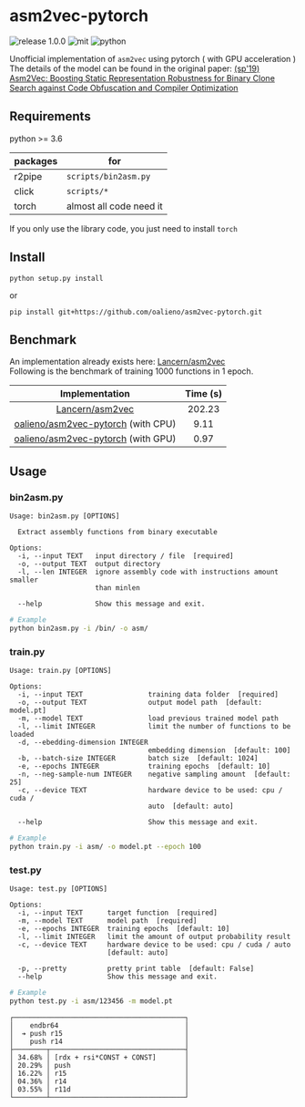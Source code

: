 # asm2vec-pytorch

<a><img alt="release 1.0.0" src="https://img.shields.io/badge/release-v1.0.0-yellow?style=for-the-badge"></a>
<a><img alt="mit" src="https://img.shields.io/badge/license-MIT-brightgreen?style=for-the-badge"></a>
<a><img alt="python" src="https://img.shields.io/badge/-python-9cf?style=for-the-badge&logo=python"></a>

Unofficial implementation of `asm2vec` using pytorch ( with GPU acceleration )  
The details of the model can be found in the original paper: [(sp'19) Asm2Vec: Boosting Static Representation Robustness for Binary Clone Search against Code Obfuscation and Compiler Optimization](https://www.computer.org/csdl/proceedings-article/sp/2019/666000a038/19skfc3ZfKo)  

## Requirements

python >= 3.6

| packages | for |
| --- | --- |
| r2pipe | `scripts/bin2asm.py` |
| click | `scripts/*` |
| torch | almost all code need it |

If you only use the library code, you just need to install `torch`

## Install

```
python setup.py install
```

or

```
pip install git+https://github.com/oalieno/asm2vec-pytorch.git
```

## Benchmark

An implementation already exists here: [Lancern/asm2vec](https://github.com/Lancern/asm2vec)  
Following is the benchmark of training 1000 functions in 1 epoch.

| Implementation | Time (s) |
| :-: | :-: |
| [Lancern/asm2vec](https://github.com/Lancern/asm2vec) | 202.23 |
| [oalieno/asm2vec-pytorch](https://github.com/oalieno/asm2vec-pytorch) (with CPU) | 9.11 |
| [oalieno/asm2vec-pytorch](https://github.com/oalieno/asm2vec-pytorch) (with GPU) | 0.97 |

## Usage

### bin2asm.py

```
Usage: bin2asm.py [OPTIONS]

  Extract assembly functions from binary executable

Options:
  -i, --input TEXT   input directory / file  [required]
  -o, --output TEXT  output directory
  -l, --len INTEGER  ignore assembly code with instructions amount smaller
                     than minlen

  --help             Show this message and exit.
```

```bash
# Example
python bin2asm.py -i /bin/ -o asm/
```

### train.py

```
Usage: train.py [OPTIONS]

Options:
  -i, --input TEXT                training data folder  [required]
  -o, --output TEXT               output model path  [default: model.pt]
  -m, --model TEXT                load previous trained model path
  -l, --limit INTEGER             limit the number of functions to be loaded
  -d, --ebedding-dimension INTEGER
                                  embedding dimension  [default: 100]
  -b, --batch-size INTEGER        batch size  [default: 1024]
  -e, --epochs INTEGER            training epochs  [default: 10]
  -n, --neg-sample-num INTEGER    negative sampling amount  [default: 25]
  -c, --device TEXT               hardware device to be used: cpu / cuda /
                                  auto  [default: auto]

  --help                          Show this message and exit.
```

```bash
# Example
python train.py -i asm/ -o model.pt --epoch 100
```

### test.py

```
Usage: test.py [OPTIONS]

Options:
  -i, --input TEXT      target function  [required]
  -m, --model TEXT      model path  [required]
  -e, --epochs INTEGER  training epochs  [default: 10]
  -l, --limit INTEGER   limit the amount of output probability result
  -c, --device TEXT     hardware device to be used: cpu / cuda / auto
                        [default: auto]

  -p, --pretty          pretty print table  [default: False]
  --help                Show this message and exit.
```

```bash
# Example
python test.py -i asm/123456 -m model.pt
```

```
┌──────────────────────────────────────────┐
│    endbr64                               │
│  ➔ push r15                              │
│    push r14                              │
├────────┬─────────────────────────────────┤
│ 34.68% │ [rdx + rsi*CONST + CONST]       │
│ 20.29% │ push                            │
│ 16.22% │ r15                             │
│ 04.36% │ r14                             │
│ 03.55% │ r11d                            │
└────────┴─────────────────────────────────┘
```

